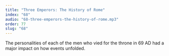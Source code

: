 ```yaml
---
title: "Three Emperors: The History of Rome"
index: "68"
audio: "68-three-emperors-the-history-of-rome.mp3"
order: 77
slug: "68"
---
```


The personalities of each of the men who vied for the throne in 69 AD had a major impact on how events unfolded.


